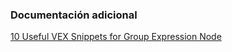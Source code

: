 ### Documentación adicional

[10 Useful VEX Snippets for Group Expression Node](https://www.cg.tips/houdini/vex/group-expression-vex-snippet/)
